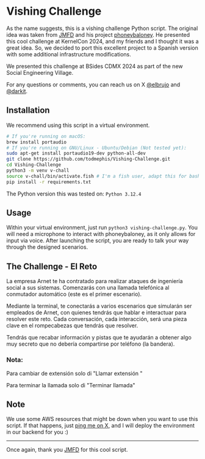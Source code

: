 # Vishing Challenge

As the name suggests, this is a vishing challenge Python script. The original idea was taken from [JMFD](https://x.com/hackandbackpack) and his project [phoneybaloney](https://github.com/hackandbackpack/phoneybaloney). He presented this cool challenge at KernelCon 2024, and my friends and I thought it was a great idea. So, we decided to port this excellent project to a Spanish version with some additional infrastructure modifications.

We presented this challenge at BSides CDMX 2024 as part of the new Social Engineering Village.

For any questions or comments, you can reach us on X [@elbrujo](https://x.com/todmephis) and [@darkit](https://x.com/dark1t).

## Installation

We recommend using this script in a virtual environment.

```bash
# If you're running on macOS:
brew install portaudio
# If you're running on GNU/Linux - Ubuntu/Debian (Not tested yet):
sudo apt-get install portaudio19-dev python-all-dev
git clone https://github.com/todmephis/Vishing-Challenge.git
cd Vishing-Challenge
python3 -m venv v-chall
source v-chall/bin/activate.fish # I'm a fish user, adapt this for bash
pip install -r requirements.txt
```

The Python version this was tested on: `Python 3.12.4`

## Usage

Within your virtual environment, just run `python3 vishing-challenge.py`. You will need a microphone to interact with phoneybaloney, as it only allows for input via voice. After launching the script, you are ready to talk your way through the designed scenarios.

## The Challenge - El Reto

La empresa Arnet te ha contratado para realizar ataques de ingeniería social a sus sistemas. Comenzarás con una llamada telefónica al conmutador automático (este es el primer escenario).

Mediante la terminal, te conectarás a varios escenarios que simularán ser empleados de Arnet, con quienes tendrás que hablar e interactuar para resolver este reto. Cada conversación, cada interacción, será una pieza clave en el rompecabezas que tendrás que resolver.

Tendrás que recabar información y pistas que te ayudarán a obtener algo muy secreto que no debería compartirse por teléfono (la bandera).

### Nota:

Para cambiar de extensión solo di "Llamar extensión <Numero>"

Para terminar la llamada solo di "Terminar llamada"

## Note

We use some AWS resources that might be down when you want to use this script. If that happens, just [ping me on X](https://x.com/todmephis), and I will deploy the environment in our backend for you :)

---

Once again, thank you [JMFD](https://x.com/hackandbackpack) for this cool script.
